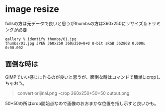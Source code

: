 # image resize
fullsの方は元データで良いと思うがthumbsの方は360x250にリサイズ＆トリミングが必要

```
gallery % identify thumbs/01.jpg
thumbs/01.jpg JPEG 360x250 360x250+0+0 8-bit sRGB 36286B 0.000u 0:00.002
```

## 面倒な時は
GIMPでいい感じに作るのが良いと思うが、面倒な時はコマンドで簡単にcropしちゃおう。

> convert orijinal.png -crop 360x250+50+50  output.png

50+50の所はcrop開始点なので画像のおおまかな位置を指し示すと良いかも。


